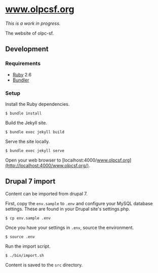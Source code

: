 
# www.olpcsf.org

_This is a work in progress._

The website of olpc-sf.

## Development

### Requirements

- [Ruby](https://www.ruby-lang.org/en/) 2.6
- [Bundler](https://bundler.io)


### Setup

Install the Ruby dependencies.

    $ bundle install

Build the Jekyll site.

    $ bundle exec jekyll build

Serve the site locally.

    $ bundle exec jekyll serve

Open your web browser to [localhost:4000/www.olpcsf.org](http://localhost:4000/www.olpcsf.org/).


## Drupal 7 import

Content can be imported from drupal 7.

First, copy the `env.sample` to `.env` and configure your MySQL database
settings. These are found in your Drupal site's settings.php.

    $ cp env.sample .env

Once you have your settings in `.env`, source the environment.

    $ source .env

Run the import script.

    $ ./bin/import.sh

Content is saved to the `src` directory.
